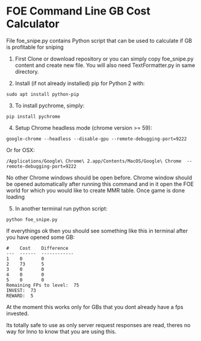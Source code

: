 # FOE Command Line GB Cost Calculator

File foe_snipe.py contains Python script that can be used to calculate if GB is profitable for sniping

1. First Clone or download repository or you can simply copy foe_snipe.py content and create new file. You will also need TextFormatter.py in same directory.

2. Install (if not already installed) pip for Python 2 with:

```
sudo apt install python-pip
```
3. To install pychrome, simply:

```
pip install pychrome
```

4. Setup Chrome headless mode (chrome version >= 59):

```
google-chrome --headless --disable-gpu --remote-debugging-port=9222
```

Or for OSX:

```
/Applications/Google\ Chrome\ 2.app/Contents/MacOS/Google\ Chrome  --remote-debugging-port=9222
```

No other Chrome windows should be open before. Chrome window should be opened automatically after running this command and in it open the FOE world for which you would like to create MMR table. Once game is done loading

5. In another terminal run python script:
```
python foe_snipe.py
```

If everythings ok then you should see something like this in terminal after you have opened some GB:
```
#    Cost    Difference
---  ------  ------------
1    0       0
2    73      5
3    0       0
4    0       0
5    0       0
Remaining FPs to level:  75
INVEST:  73
REWARD:  5
```

At the moment this works only for GBs that you dont already have a fps invested.

Its totally safe to use as only server request responses are read, theres no way for Inno to know that you are using this.

